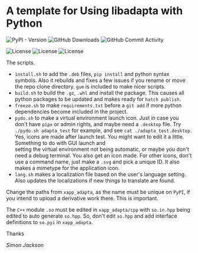 # A template for Using libadapta with Python

![PyPI - Version](https://img.shields.io/pypi/v/xapp_adapta)
![GitHub Downloads](https://img.shields.io/github/downloads/jackokring/mint-python-adapta/total)
![GitHub Commit Activity](https://img.shields.io/github/commit-activity/t/jackokring/mint-python-adapta)

![License](https://img.shields.io/badge/License-MIT-blue)
![License](https://img.shields.io/badge/License-LGPL-blue)
![License](https://img.shields.io/badge/License-GPL-blue)

The scripts.

- `ìnstall.sh` to add the `.deb` files, `pip install` and python syntax symbols.
  Also it rebuilds and fixes a few issues if you rename or move the repo
  clone directory. `gum` is included to make nicer scripts.
- `build.sh` to build the `.gz`, `.whl` and install the package. This causes
  all python packages to be updated and makes ready for `hatch publish`.
- `freeze.sh` to make `requirements.txt` before a `git add` if more python
  dependencies become included in the project.
- `pydo.sh` to make a virtual environment launch icon. Just in case you don't
  have `pipx` or admin rights, and maybe need a `.desktop` file. Try
  `./pydo.sh adapta_test` for example, and see
  `cat ./adapta_test.desktop`. Yes, icons are made after launch test.
  You might want to edit it a little. Something to do with GUI launch and  
  setting the virtual environment not being automatic, or maybe you don't need
  a debug terminal. You also get an icon made. For other icons, don't use
  a command name, just make a `.svg` and pick a unique ID. It also makes a
  mimetype for the application icon.
- `lang.sh` makes a localization file based on the user's language setting.
  Also updates the localizations if new things to translate are found.

Change the paths from `xapp_adapta`, as the name must be unique on `PyPI`, if
you intend to upload a derivative work there. This is important.

The `C++` module `.so` must be edited in `xapp_adapta/cpp` with `so.in.hpp`
being edited to auto generate `so.hpp`. So, don't edit `so.hpp` and add
interface definitions to `so.pyi` in `xapp_adapta`.

Thanks

_Simon Jackson_
